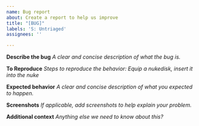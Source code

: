 ```yaml
---
name: Bug report
about: Create a report to help us improve
title: "[BUG]"
labels: 'S: Untriaged'
assignees: ''

---
```


**Describe the bug**
*A clear and concise description of what the bug is.*

**To Reproduce**
*Steps to reproduce the behavior:
Equip a nukedisk, insert it into the nuke*

**Expected behavior**
*A clear and concise description of what you expected to happen.*

**Screenshots**
*If applicable, add screenshots to help explain your problem.*

**Additional context**
*Anything else we need to know about this?*
